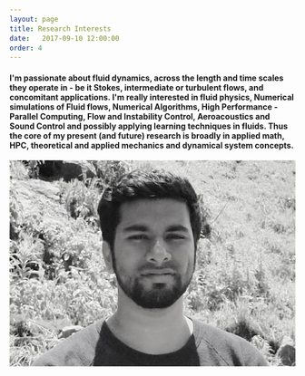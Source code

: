 ```yaml
---
layout: page 
title: Research Interests 
date:   2017-09-10 12:00:00
order: 4
---
```


#### I'm passionate about fluid dynamics, across the length and time scales they operate in - be it Stokes, intermediate or turbulent flows, and concomitant applications. I'm really interested in fluid physics, Numerical simulations of Fluid flows, Numerical Algorithms, High Performance - Parallel Computing, Flow and Instability Control, Aeroacoustics and Sound Control and possibly applying learning techniques in fluids. Thus the core of my present (and future) research is broadly in applied math, HPC, theoretical and applied mechanics and dynamical system concepts.

<div class="center"><img id="logo" src="/images/profile.jpg"></div> 
